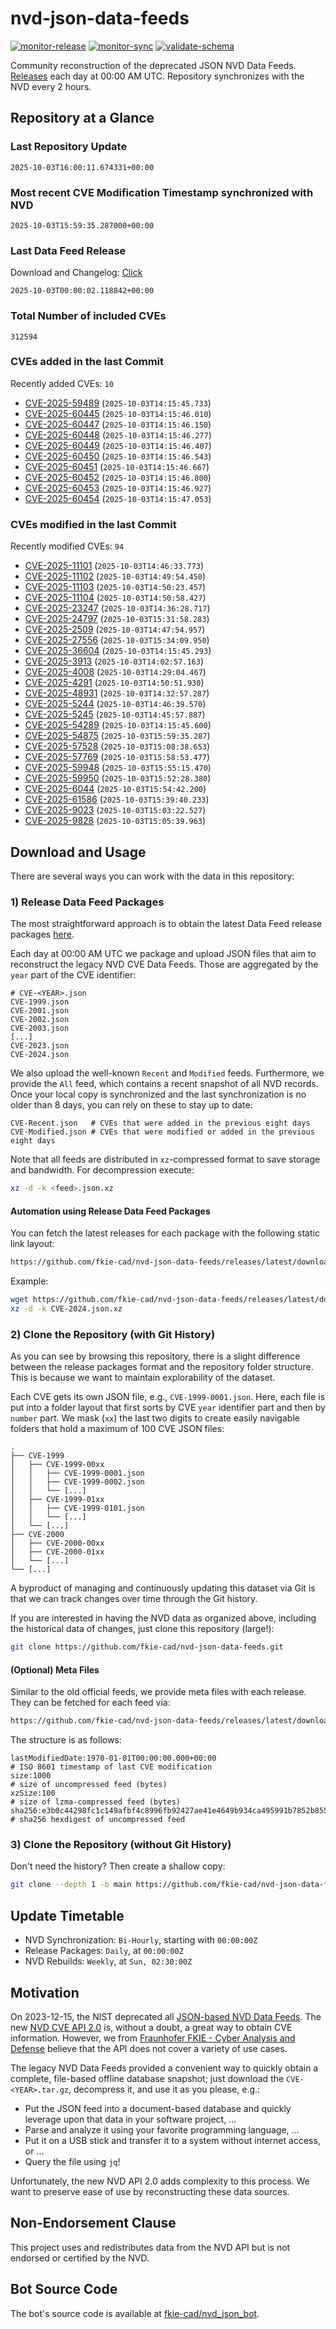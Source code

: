 # nvd-json-data-feeds

[![monitor-release](https://github.com/fkie-cad/nvd-json-data-feeds/actions/workflows/monitor_release.yml/badge.svg)](https://github.com/fkie-cad/nvd-json-data-feeds/actions/workflows/monitor_release.yml)
[![monitor-sync](https://github.com/fkie-cad/nvd-json-data-feeds/actions/workflows/monitor_sync.yml/badge.svg)](https://github.com/fkie-cad/nvd-json-data-feeds/actions/workflows/monitor_sync.yml)
[![validate-schema](https://github.com/fkie-cad/nvd-json-data-feeds/actions/workflows/validate_schema.yml/badge.svg)](https://github.com/fkie-cad/nvd-json-data-feeds/actions/workflows/validate_schema.yml)

Community reconstruction of the deprecated JSON NVD Data Feeds.
[Releases](https://github.com/fkie-cad/nvd-json-data-feeds/releases/latest) each day at 00:00 AM UTC.
Repository synchronizes with the NVD every 2 hours.

## Repository at a Glance

### Last Repository Update

```plain
2025-10-03T16:00:11.674331+00:00
```

### Most recent CVE Modification Timestamp synchronized with NVD

```plain
2025-10-03T15:59:35.287000+00:00
```

### Last Data Feed Release

Download and Changelog: [Click](https://github.com/fkie-cad/nvd-json-data-feeds/releases/latest)

```plain
2025-10-03T00:00:02.118842+00:00
```

### Total Number of included CVEs

```plain
312594
```

### CVEs added in the last Commit

Recently added CVEs: `10`

- [CVE-2025-59489](CVE-2025/CVE-2025-594xx/CVE-2025-59489.json) (`2025-10-03T14:15:45.733`)
- [CVE-2025-60445](CVE-2025/CVE-2025-604xx/CVE-2025-60445.json) (`2025-10-03T14:15:46.010`)
- [CVE-2025-60447](CVE-2025/CVE-2025-604xx/CVE-2025-60447.json) (`2025-10-03T14:15:46.150`)
- [CVE-2025-60448](CVE-2025/CVE-2025-604xx/CVE-2025-60448.json) (`2025-10-03T14:15:46.277`)
- [CVE-2025-60449](CVE-2025/CVE-2025-604xx/CVE-2025-60449.json) (`2025-10-03T14:15:46.407`)
- [CVE-2025-60450](CVE-2025/CVE-2025-604xx/CVE-2025-60450.json) (`2025-10-03T14:15:46.543`)
- [CVE-2025-60451](CVE-2025/CVE-2025-604xx/CVE-2025-60451.json) (`2025-10-03T14:15:46.667`)
- [CVE-2025-60452](CVE-2025/CVE-2025-604xx/CVE-2025-60452.json) (`2025-10-03T14:15:46.800`)
- [CVE-2025-60453](CVE-2025/CVE-2025-604xx/CVE-2025-60453.json) (`2025-10-03T14:15:46.927`)
- [CVE-2025-60454](CVE-2025/CVE-2025-604xx/CVE-2025-60454.json) (`2025-10-03T14:15:47.053`)


### CVEs modified in the last Commit

Recently modified CVEs: `94`

- [CVE-2025-11101](CVE-2025/CVE-2025-111xx/CVE-2025-11101.json) (`2025-10-03T14:46:33.773`)
- [CVE-2025-11102](CVE-2025/CVE-2025-111xx/CVE-2025-11102.json) (`2025-10-03T14:49:54.450`)
- [CVE-2025-11103](CVE-2025/CVE-2025-111xx/CVE-2025-11103.json) (`2025-10-03T14:50:23.457`)
- [CVE-2025-11104](CVE-2025/CVE-2025-111xx/CVE-2025-11104.json) (`2025-10-03T14:50:58.427`)
- [CVE-2025-23247](CVE-2025/CVE-2025-232xx/CVE-2025-23247.json) (`2025-10-03T14:36:28.717`)
- [CVE-2025-24797](CVE-2025/CVE-2025-247xx/CVE-2025-24797.json) (`2025-10-03T15:31:58.283`)
- [CVE-2025-2509](CVE-2025/CVE-2025-25xx/CVE-2025-2509.json) (`2025-10-03T14:47:54.957`)
- [CVE-2025-27556](CVE-2025/CVE-2025-275xx/CVE-2025-27556.json) (`2025-10-03T15:34:09.950`)
- [CVE-2025-36604](CVE-2025/CVE-2025-366xx/CVE-2025-36604.json) (`2025-10-03T14:15:45.293`)
- [CVE-2025-3913](CVE-2025/CVE-2025-39xx/CVE-2025-3913.json) (`2025-10-03T14:02:57.163`)
- [CVE-2025-4008](CVE-2025/CVE-2025-40xx/CVE-2025-4008.json) (`2025-10-03T14:29:04.467`)
- [CVE-2025-4291](CVE-2025/CVE-2025-42xx/CVE-2025-4291.json) (`2025-10-03T14:50:51.930`)
- [CVE-2025-48931](CVE-2025/CVE-2025-489xx/CVE-2025-48931.json) (`2025-10-03T14:32:57.287`)
- [CVE-2025-5244](CVE-2025/CVE-2025-52xx/CVE-2025-5244.json) (`2025-10-03T14:46:39.570`)
- [CVE-2025-5245](CVE-2025/CVE-2025-52xx/CVE-2025-5245.json) (`2025-10-03T14:45:57.887`)
- [CVE-2025-54289](CVE-2025/CVE-2025-542xx/CVE-2025-54289.json) (`2025-10-03T14:15:45.600`)
- [CVE-2025-54875](CVE-2025/CVE-2025-548xx/CVE-2025-54875.json) (`2025-10-03T15:59:35.287`)
- [CVE-2025-57528](CVE-2025/CVE-2025-575xx/CVE-2025-57528.json) (`2025-10-03T15:08:38.653`)
- [CVE-2025-57769](CVE-2025/CVE-2025-577xx/CVE-2025-57769.json) (`2025-10-03T15:58:53.477`)
- [CVE-2025-59948](CVE-2025/CVE-2025-599xx/CVE-2025-59948.json) (`2025-10-03T15:55:15.470`)
- [CVE-2025-59950](CVE-2025/CVE-2025-599xx/CVE-2025-59950.json) (`2025-10-03T15:52:28.380`)
- [CVE-2025-6044](CVE-2025/CVE-2025-60xx/CVE-2025-6044.json) (`2025-10-03T15:54:42.200`)
- [CVE-2025-61586](CVE-2025/CVE-2025-615xx/CVE-2025-61586.json) (`2025-10-03T15:39:40.233`)
- [CVE-2025-9023](CVE-2025/CVE-2025-90xx/CVE-2025-9023.json) (`2025-10-03T15:03:22.527`)
- [CVE-2025-9828](CVE-2025/CVE-2025-98xx/CVE-2025-9828.json) (`2025-10-03T15:05:39.963`)


## Download and Usage

There are several ways you can work with the data in this repository:

### 1) Release Data Feed Packages

The most straightforward approach is to obtain the latest Data Feed release packages [here](https://github.com/fkie-cad/nvd-json-data-feeds/releases/latest).

Each day at 00:00 AM UTC we package and upload JSON files that aim to reconstruct the legacy NVD CVE Data Feeds.
Those are aggregated by the `year` part of the CVE identifier:

```
# CVE-<YEAR>.json
CVE-1999.json
CVE-2001.json
CVE-2002.json
CVE-2003.json
[...]
CVE-2023.json
CVE-2024.json
```

We also upload the well-known `Recent` and `Modified` feeds.
Furthermore, we provide the `All` feed, which contains a recent snapshot of all NVD records.
Once your local copy is synchronized and the last synchronization is no older than 8 days, you can rely on these to stay up to date:

```plain
CVE-Recent.json   # CVEs that were added in the previous eight days
CVE-Modified.json # CVEs that were modified or added in the previous eight days
```

Note that all feeds are distributed in `xz`-compressed format to save storage and bandwidth.
For decompression execute:

```sh
xz -d -k <feed>.json.xz
```

#### Automation using Release Data Feed Packages

You can fetch the latest releases for each package with the following static link layout:

```sh
https://github.com/fkie-cad/nvd-json-data-feeds/releases/latest/download/CVE-<YEAR>.json.xz
```

Example:

```sh
wget https://github.com/fkie-cad/nvd-json-data-feeds/releases/latest/download/CVE-2024.json.xz
xz -d -k CVE-2024.json.xz
```

### 2) Clone the Repository (with Git History)

As you can see by browsing this repository, there is a slight difference between the release packages format and the repository folder structure.
This is because we want to maintain explorability of the dataset.

Each CVE gets its own JSON file, e.g., `CVE-1999-0001.json`.
Here, each file is put into a folder layout that first sorts by CVE `year` identifier part and then by `number` part.
We mask (`xx`) the last two digits to create easily navigable folders that hold a maximum of 100 CVE JSON files:

```plain
.
├── CVE-1999
│   ├── CVE-1999-00xx
│   │   ├── CVE-1999-0001.json
│   │   ├── CVE-1999-0002.json
│   │   └── [...]
│   ├── CVE-1999-01xx
│   │   ├── CVE-1999-0101.json
│   │   └── [...]
│   └── [...]
├── CVE-2000
│   ├── CVE-2000-00xx
│   ├── CVE-2000-01xx
│   └── [...]
└── [...]
```

A byproduct of managing and continuously updating this dataset via Git is that we can track changes over time through the Git history.

If you are interested in having the NVD data as organized above, including the historical data of changes, just clone this repository (large!):

```sh
git clone https://github.com/fkie-cad/nvd-json-data-feeds.git
```

#### (Optional) Meta Files

Similar to the old official feeds, we provide meta files with each release. They can be fetched for each feed via:

```sh
https://github.com/fkie-cad/nvd-json-data-feeds/releases/latest/download/CVE-<YEAR>.meta
```

The structure is as follows:

```plain
lastModifiedDate:1970-01-01T00:00:00.000+00:00                          # ISO 8601 timestamp of last CVE modification
size:1000                                                               # size of uncompressed feed (bytes)
xzSize:100                                                              # size of lzma-compressed feed (bytes)
sha256:e3b0c44298fc1c149afbf4c8996fb92427ae41e4649b934ca495991b7852b855 # sha256 hexdigest of uncompressed feed
```

### 3) Clone the Repository (without Git History)

Don't need the history? Then create a shallow copy:

```sh
git clone --depth 1 -b main https://github.com/fkie-cad/nvd-json-data-feeds.git
```


## Update Timetable

* NVD Synchronization: `Bi-Hourly`, starting with `00:00:00Z`
* Release Packages: `Daily`, at `00:00:00Z`
* NVD Rebuilds: `Weekly`, at `Sun, 02:30:00Z`


## Motivation

On 2023-12-15, the NIST deprecated all [JSON-based NVD Data Feeds](https://nvd.nist.gov/vuln/data-feeds#divRetirementBanner-1).
The new [NVD CVE API 2.0](https://nvd.nist.gov/developers/vulnerabilities) is, without a doubt, a great way to obtain CVE information.
However, we from [Fraunhofer FKIE - Cyber Analysis and Defense](https://www.fkie.fraunhofer.de/en/departments/cad.html) believe that the API does not cover a variety of use cases.

The legacy NVD Data Feeds provided a convenient way to quickly obtain a complete, file-based offline database snapshot; just download the `CVE-<YEAR>.tar.gz`, decompress it, and use it as you please, e.g.:

- Put the JSON feed into a document-based database and quickly leverage upon that data in your software project, ...
- Parse and analyze it using your favorite programming language, ...
- Put it on a USB stick and transfer it to a system without internet access, or ...
- Query the file using `jq`!

Unfortunately, the new NVD API 2.0 adds complexity to this process.
We want to preserve ease of use by reconstructing these data sources.

## Non-Endorsement Clause

This project uses and redistributes data from the NVD API but is not endorsed or certified by the NVD.

## Bot Source Code

The bot's source code is available at [fkie-cad/nvd\_json\_bot](https://github.com/fkie-cad/nvd_json_bot).